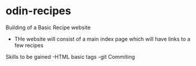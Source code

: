 # odin-recipes

Building of a Basic Recipe website
- THe website will consist of a main index page which will have links to a few recipes

Skills to be gained
-HTML basic tags
-git Commiting
